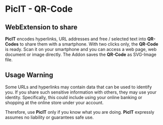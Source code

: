 # PicIT - QR-Code
## WebExtension to share

**PicIT** encodes hyperlinks, URL addresses and free / selected text into
**QR-Codes** to share them with a smartphone. With two clicks only, the
**QR-Code** is ready. Scan it on your smartphone and you can access a web page,
web document or image directly. The Addon saves the **QR-Code** as SVG-Image file.

## Usage Warning
Some URLs and hyperlinks may contain data that can be used to identify you.
If you share such sensitive information with others, they may use your identity.
Specifically, this could include using your online banking or shopping at the
online store under your account.

Therefore, use **PicIT** only if you know what
you are doing. **PicIT** expressly assumes no liability or guarantees safe use.

